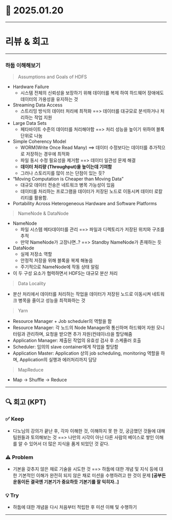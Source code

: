 # 📅 2025.01.20

---

# 리뷰 & 회고

---

### 하둡 이해해보기
> Assumptions and Goals of HDFS
- Hardware Failure
    - 시스템 전체의 신뢰성을 보장하기 위해 데이터를 복제 하여 하드웨어 장애에도 데이터의 가용성을 유지하는 것
- Streaming Data Access
    - 스트리밍 방식의 데이터 처리에 최적화 ==> 데이터를 대규모로 분석하거나 처리하는 작업 지원
- Large Data Sets
    - 페타바이트 수준의 데이터를 처리해야함 ==> 처리 성능을 높이기 위하여 블록 단위로 나눔
- Simple Coherency Model
    - WORM(Write Once Read Many) ==> 데이터 수정보다는 데이터를 추가적으로 저장하는 경우에 최적화 
    - 파일 동시 수정 필요성을 제거함 ==> 데이터 일관성 문제 해결
    - **데이터 처리량 (Throughput)을 높이는데 기여함**
    - 그러나 스토리지를 많이 쓰는 단점이 있는 듯?
- “Moving Computation is Cheaper than Moving Data”
    - 대규모 데이터 전송은 네트워크 병목 가능성이 있음
    - 데이터를 처리하는 프로그램을 데이터가 저장된 노드로 이동시켜 데이터 로칼리티를 활용함. 
- Portability Across Heterogeneous Hardware and Software Platforms

> NameNode & DataNode
- NameNode
    - 파일 시스템 메타데이터를 관리 ==> 파일과 디렉토리가 저장된 위치와 구조를 추적 
    - 만약 NameNode가 고장나면..? ==> Standby NameNode가 존재하는 듯
- DataNode
    - 실제 저장소 역할
    - 안정적 저장을 위해 블록을 복제 해놓음
    - 주기적으로 NameNode에 작동 상태 알림
- 이 두 구성 요소가 협력하면서 HDFS는 대규모 분산 처리

> Data Locality
- 분산 처리에서 데이터를 처리하는 작업을 데이터가 저장된 노드로 이동시켜 네트워크 병목을 줄이고 성능을 최적화하는 것


> Yarn
- Resource Manager + Job scheduler의 역할을 함
- Resource Manager: 각 노드의 Node Manager와 통신하며 하드웨어 자원 모니터링과 관리하며, 요청을 받으면 추가 자원(컨테이너)을 할당해줌
- Application Manager: 제출된 작업의 유효성 검사 후 스케줄러 호출
- Scheduler: 임의의 slave container에게 작업을 할당함
- Application Master: Application 상의 job scheduling, monitoring 역할을 하며, Application의 실행과 에러처리까지 담당

> MapReduce
- Map -> Shuffle -> Reduce


---

## 🔍 회고 (KPT)

### ✅ Keep
- 다노님의 강의가 끝난 후, 각자 이해한 것, 이해하지 못 한 것, 궁금했던 것들에 대해 팀원들과 토의해보는 것 ==> 나만의 시각이 아닌 다른 사람의 베이스로 쌓인 이해를 알 수 있어서 더 많은 지식을 품게 되었던 것 같다.


### ⚠️ Problem
- 기본을 갖추지 않은 채로 기술을 시도한 것 ==> 하둡에 대한 개념 및 지식 등에 대한 기본적인 이해가 완전히 되지 않은 채로 미션을 수행하려고 한 것이 문제 **[공부든 운동이든 결국엔 기본기가 중요하듯 기본기를 잘 익히자..]**


### 💡 Try
- 하둡에 대한 개념을 다시 처음부터 적립한 후 미션 이해 및 수행하기


---
